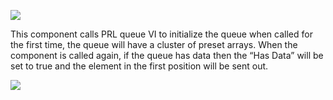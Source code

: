 ﻿
![](https://lh5.googleusercontent.com/DvxB8xIyx-sbvM4HwtvnZtcASe8qPU8rTJ6QZpP9aJivFN-pF9SOWPYz0WcRsO-ImwTr9IZfwRITJs0vhxsxq7fiUGIkpwXQEHChljeu_HrH_7HDVzA5MqOUgyUnM1gMhUZRCKIz)

This component calls PRL queue VI to initialize the queue when called for the first time, the queue will have a cluster of preset arrays. When the component is called again, if the queue has data then the “Has Data” will be set to true and the element in the first position will be sent out.

![](https://lh6.googleusercontent.com/YgmeVToxYi8Ii1DpfCHOZ132NuojFueB9nWYDo6X8oxtqstXcyOpsi0rHyl8m_Mnydbg6dxeUX46jbViszdKLuOJpcpSRPnboLWuNub_y5sp3n77yRZ5RNsssCByCfu0h4a_3lZ9)

